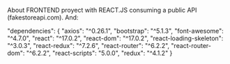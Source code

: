 About
FRONTEND proyect with REACT.JS consuming a public API (fakestoreapi.com). And:

"dependencies": {
    "axios": "^0.26.1",
    "bootstrap": "^5.1.3",
    "font-awesome": "^4.7.0",
    "react": "^17.0.2",
    "react-dom": "^17.0.2",
    "react-loading-skeleton": "^3.0.3",
    "react-redux": "^7.2.6",
    "react-router": "^6.2.2",
    "react-router-dom": "^6.2.2",
    "react-scripts": "5.0.0",
    "redux": "^4.1.2"
  }